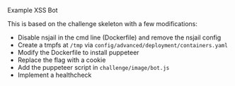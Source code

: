 Example XSS Bot

This is based on the challenge skeleton with a few modifications:
* Disable nsjail in the cmd line (Dockerfile) and remove the nsjail config
* Create a tmpfs at `/tmp` via `config/advanced/deployment/containers.yaml`
* Modify the Dockerfile to install puppeteer
* Replace the flag with a cookie
* Add the puppeteer script in `challenge/image/bot.js`
* Implement a healthcheck
